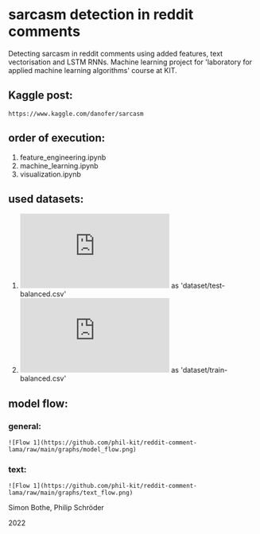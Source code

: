 # sarcasm detection in reddit comments

Detecting sarcasm in reddit comments using added features, text vectorisation and LSTM RNNs.
Machine learning project for 'laboratory for applied machine learning algorithms' course at KIT.

## Kaggle post:
    https://www.kaggle.com/danofer/sarcasm

## order of execution:
1. feature_engineering.ipynb
2. machine_learning.ipynb
3. visualization.ipynb

## used datasets: 
1. ![test-balanced.csv.bz2](https://nlp.cs.princeton.edu/SARC/0.0/main/test-balanced.csv.bz2) as 'dataset/test-balanced.csv'
2. ![train-balanced.csv.bz2](https://nlp.cs.princeton.edu/SARC/0.0/main/train-balanced.csv.bz2) as 'dataset/train-balanced.csv'

## model flow:
### general:
    ![Flow 1](https://github.com/phil-kit/reddit-comment-lama/raw/main/graphs/model_flow.png)


### text:
    ![Flow 1](https://github.com/phil-kit/reddit-comment-lama/raw/main/graphs/text_flow.png)

Simon Bothe, Philip Schröder

2022

